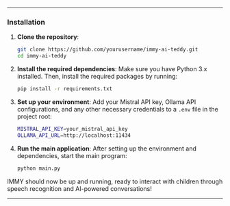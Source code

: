 

---

### Installation

1. **Clone the repository**:
   ```bash
   git clone https://github.com/yourusername/immy-ai-teddy.git
   cd immy-ai-teddy
   ```

2. **Install the required dependencies**:
   Make sure you have Python 3.x installed. Then, install the required packages by running:
   ```bash
   pip install -r requirements.txt
   ```

3. **Set up your environment**:
   Add your Mistral API key, Ollama API configurations, and any other necessary credentials to a `.env` file in the project root:
   ```bash
   MISTRAL_API_KEY=your_mistral_api_key
   OLLAMA_API_URL=http://localhost:11434
   ```

4. **Run the main application**:
   After setting up the environment and dependencies, start the main program:
   ```bash
   python main.py
   ```

IMMY should now be up and running, ready to interact with children through speech recognition and AI-powered conversations!

--- 

